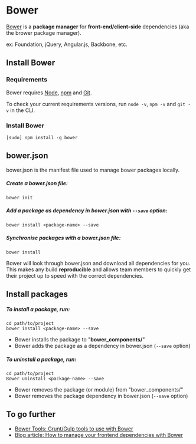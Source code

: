 
# Bower

[Bower](http://bower.io/) is a **package manager** for **front-end/client-side** dependencies (aka the brower package manager).

ex: Foundation, jQuery, Angular.js, Backbone, etc.


## Install Bower

### Requirements

Bower requires [Node](https://nodejs.org/), [npm](https://www.npmjs.com/) and [Git](https://git-scm.com/).

To check your current requirements versions, run `node -v`, `npm -v` and `git -v` in the CLI.

### Install Bower

```
[sudo] npm install -g bower
```

## bower.json
bower.json is the manifest file used to manage bower packages locally.


##### Create a bower.json file:

```
bower init
```

##### Add a package as dependency in bower.json with `--save` option:

```
bower install <package-name> --save
```
##### Synchronise packages with a bower.json file:

```
bower install
```
Bower will look through bower.json and download all dependencies for you. This makes any build **reproducible** and allows team members to quickly get their project up to speed with the correct dependencies.

## Install packages

##### To install a package, run:

```
cd path/to/project
bower install <package-name> --save
```

- Bower installs the package to "**bower_components/**"
- Bower adds the package as a dependency in bower.json (`--save` option)

##### To uninstall a package, run:

```
cd path/to/project
Bower uninstall <package-name> --save
```
- Bower removes the package (or module) from "bower_components/"
- Bower removes the package dependency in bower.json (`--save` option)

## To go further

- [Bower Tools: Grunt/Gulp tools to use with Bower](http://bower.io/docs/tools/)
- [Blog article: How to manage your frontend dependencies with Bower](http://www.zell-weekeat.com/bower/)